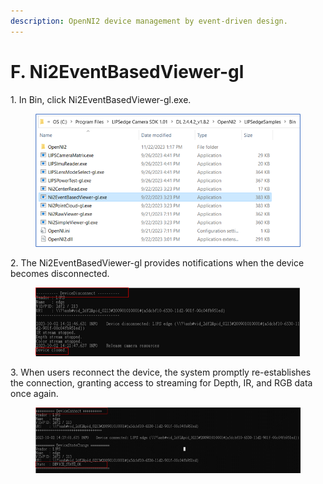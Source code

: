 ```yaml
---
description: OpenNI2 device management by event-driven design.
---
```


# F. Ni2EventBasedViewer-gl

1\. In Bin, click Ni2EventBasedViewer-gl.exe.
<figure><img src="../../.gitbook/assets/global_camera/sample_codes/image (7).png" alt=""><figcaption></figcaption></figure>



2\. The Ni2EventBasedViewer-gl provides notifications when the device becomes disconnected.
<figure><img src="../../.gitbook/assets/global_camera/sample_codes/image (8).png" alt=""><figcaption></figcaption></figure>



3\. When users reconnect the device, the system promptly re-establishes the connection, granting access to streaming for Depth, IR, and RGB data once again.
<figure><img src="../../.gitbook/assets/global_camera/sample_codes/image (9).png" alt=""><figcaption></figcaption></figure>


